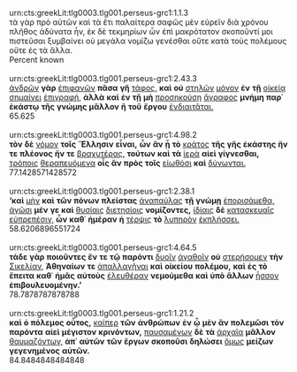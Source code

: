 urn:cts:greekLit:tlg0003.tlg001.perseus-grc1:1.1.3<br>
τὰ γὰρ πρὸ αὐτῶν καὶ τὰ ἔτι παλαίτερα σαφῶς μὲν εὑρεῖν διὰ χρόνου πλῆθος ἀδύνατα ἦν, ἐκ δὲ τεκμηρίων ὧν ἐπὶ μακρότατον σκοποῦντί μοι πιστεῦσαι ξυμβαίνει οὐ μεγάλα νομίζω γενέσθαι οὔτε κατὰ τοὺς πολέμους οὔτε ἐς τὰ ἄλλα.<br>
Percent known<br><br>
urn:cts:greekLit:tlg0003.tlg001.perseus-grc1:2.43.3<br>
[ἀνδρῶν](http://www.perseus.tufts.edu/hopper/morph?l=ἀνδρῶν&la=greek#lexicon) **γὰρ** [ἐπιφανῶν](http://www.perseus.tufts.edu/hopper/morph?l=ἐπιφανῶν&la=greek#lexicon) **πᾶσα** **γῆ** [τάφος,](http://www.perseus.tufts.edu/hopper/morph?l=τάφος,&la=greek#lexicon) **καὶ** **οὐ** [στηλῶν](http://www.perseus.tufts.edu/hopper/morph?l=στηλῶν&la=greek#lexicon) [μόνον](http://www.perseus.tufts.edu/hopper/morph?l=μόνον&la=greek#lexicon) **ἐν** **τῇ** [οἰκείᾳ](http://www.perseus.tufts.edu/hopper/morph?l=οἰκείᾳ&la=greek#lexicon) [σημαίνει](http://www.perseus.tufts.edu/hopper/morph?l=σημαίνει&la=greek#lexicon) [ἐπιγραφή,](http://www.perseus.tufts.edu/hopper/morph?l=ἐπιγραφή,&la=greek#lexicon) **ἀλλὰ** **καὶ** **ἐν** **τῇ** **μὴ** [προσηκούσῃ](http://www.perseus.tufts.edu/hopper/morph?l=προσηκούσῃ&la=greek#lexicon) [ἄγραφος](http://www.perseus.tufts.edu/hopper/morph?l=ἄγραφος&la=greek#lexicon) **μνήμη** **παρ᾽** **ἑκάστῳ** **τῆς** **γνώμης** **μᾶλλον** **ἢ** **τοῦ** **ἔργου** [ἐνδιαιτᾶται.](http://www.perseus.tufts.edu/hopper/morph?l=ἐνδιαιτᾶται.&la=greek#lexicon)<br>
65.625<br><br>
urn:cts:greekLit:tlg0003.tlg001.perseus-grc1:4.98.2<br>
**τὸν** **δὲ** [νόμον](http://www.perseus.tufts.edu/hopper/morph?l=νόμον&la=greek#lexicon) **τοῖς** **Ἕλλησιν** **εἶναι,** **ὧν** **ἂν** **ᾖ** **τὸ** [κράτος](http://www.perseus.tufts.edu/hopper/morph?l=κράτος&la=greek#lexicon) **τῆς** **γῆς** **ἑκάστης** **ἤν** **τε** **πλέονος** **ἤν** **τε** [βραχυτέρας,](http://www.perseus.tufts.edu/hopper/morph?l=βραχυτέρας,&la=greek#lexicon) **τούτων** **καὶ** **τὰ** [ἱερὰ](http://www.perseus.tufts.edu/hopper/morph?l=ἱερὰ&la=greek#lexicon) **αἰεὶ** **γίγνεσθαι,** [τρόποις](http://www.perseus.tufts.edu/hopper/morph?l=τρόποις&la=greek#lexicon) [θεραπευόμενα](http://www.perseus.tufts.edu/hopper/morph?l=θεραπευόμενα&la=greek#lexicon) **οἷς** **ἂν** **πρὸς** **τοῖς** [εἰωθόσι](http://www.perseus.tufts.edu/hopper/morph?l=εἰωθόσι&la=greek#lexicon) **καὶ** [δύνωνται.](http://www.perseus.tufts.edu/hopper/morph?l=δύνωνται.&la=greek#lexicon)<br>
77.1428571428572<br><br>
urn:cts:greekLit:tlg0003.tlg001.perseus-grc1:2.38.1<br>
**‘καὶ** [μὴν](http://www.perseus.tufts.edu/hopper/morph?l=μὴν&la=greek#lexicon) **καὶ** **τῶν** **πόνων** **πλείστας** [ἀναπαύλας](http://www.perseus.tufts.edu/hopper/morph?l=ἀναπαύλας&la=greek#lexicon) **τῇ** **γνώμῃ** [ἐπορισάμεθα,](http://www.perseus.tufts.edu/hopper/morph?l=ἐπορισάμεθα,&la=greek#lexicon) [ἀγῶσι](http://www.perseus.tufts.edu/hopper/morph?l=ἀγῶσι&la=greek#lexicon) **μέν** **γε** **καὶ** [θυσίαις](http://www.perseus.tufts.edu/hopper/morph?l=θυσίαις&la=greek#lexicon) [διετησίοις](http://www.perseus.tufts.edu/hopper/morph?l=διετησίοις&la=greek#lexicon) **νομίζοντες,** [ἰδίαις](http://www.perseus.tufts.edu/hopper/morph?l=ἰδίαις&la=greek#lexicon) **δὲ** [κατασκευαῖς](http://www.perseus.tufts.edu/hopper/morph?l=κατασκευαῖς&la=greek#lexicon) [εὐπρεπέσιν,](http://www.perseus.tufts.edu/hopper/morph?l=εὐπρεπέσιν,&la=greek#lexicon) **ὧν** **καθ᾽** **ἡμέραν** **ἡ** [τέρψις](http://www.perseus.tufts.edu/hopper/morph?l=τέρψις&la=greek#lexicon) **τὸ** [λυπηρὸν](http://www.perseus.tufts.edu/hopper/morph?l=λυπηρὸν&la=greek#lexicon) [ἐκπλήσσει.](http://www.perseus.tufts.edu/hopper/morph?l=ἐκπλήσσει.&la=greek#lexicon)<br>
58.6206896551724<br><br>
urn:cts:greekLit:tlg0003.tlg001.perseus-grc1:4.64.5<br>
**τάδε** **γὰρ** **ποιοῦντες** **ἔν** **τε** **τῷ** **παρόντι** [δυοῖν](http://www.perseus.tufts.edu/hopper/morph?l=δυοῖν&la=greek#lexicon) [ἀγαθοῖν](http://www.perseus.tufts.edu/hopper/morph?l=ἀγαθοῖν&la=greek#lexicon) **οὐ** [στερήσομεν](http://www.perseus.tufts.edu/hopper/morph?l=στερήσομεν&la=greek#lexicon) **τὴν** [Σικελίαν,](http://www.perseus.tufts.edu/hopper/morph?l=Σικελίαν,&la=greek#lexicon) **Ἀθηναίων** **τε** [ἀπαλλαγῆναι](http://www.perseus.tufts.edu/hopper/morph?l=ἀπαλλαγῆναι&la=greek#lexicon) **καὶ** **οἰκείου** **πολέμου,** **καὶ** **ἐς** **τὸ** **ἔπειτα** **καθ᾽** **ἡμᾶς** **αὐτοὺς** [ἐλευθέραν](http://www.perseus.tufts.edu/hopper/morph?l=ἐλευθέραν&la=greek#lexicon) **νεμούμεθα** **καὶ** **ὑπὸ** **ἄλλων** [ἧσσον](http://www.perseus.tufts.edu/hopper/morph?l=ἧσσον&la=greek#lexicon) **ἐπιβουλευομένην.’**<br>
78.7878787878788<br><br>
urn:cts:greekLit:tlg0003.tlg001.perseus-grc1:1.21.2<br>
**καὶ** **ὁ** **πόλεμος** **οὗτος,** [καίπερ](http://www.perseus.tufts.edu/hopper/morph?l=καίπερ&la=greek#lexicon) **τῶν** **ἀνθρώπων** **ἐν** **ᾧ** **μὲν** **ἂν** **πολεμῶσι** **τὸν** **παρόντα** **αἰεὶ** **μέγιστον** **κρινόντων,** [παυσαμένων](http://www.perseus.tufts.edu/hopper/morph?l=παυσαμένων&la=greek#lexicon) **δὲ** **τὰ** [ἀρχαῖα](http://www.perseus.tufts.edu/hopper/morph?l=ἀρχαῖα&la=greek#lexicon) **μᾶλλον** [θαυμαζόντων,](http://www.perseus.tufts.edu/hopper/morph?l=θαυμαζόντων,&la=greek#lexicon) **ἀπ᾽** **αὐτῶν** **τῶν** **ἔργων** **σκοποῦσι** **δηλώσει** [ὅμως](http://www.perseus.tufts.edu/hopper/morph?l=ὅμως&la=greek#lexicon) **μείζων** **γεγενημένος** **αὐτῶν.**<br>
84.8484848484848<br><br>
